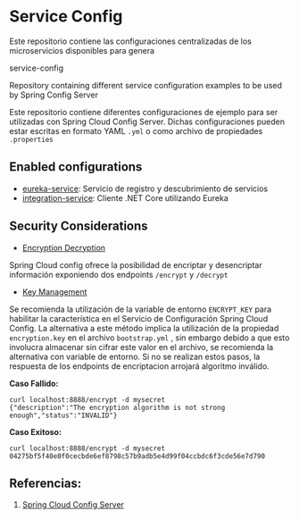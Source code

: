 # Service Config

Este repositorio contiene las configuraciones centralizadas de los microservicios disponibles para genera

 service-config

Repository containing different service configuration examples to be used by Spring Config Server

Este repositorio contiene diferentes configuraciones de ejemplo para ser utilizadas con Spring Cloud Config Server. Dichas configuraciones pueden estar escritas en formato YAML `.yml` o como archivo de propiedades `.properties`

## Enabled configurations

* [eureka-service](eureka-service.yml): Servicio de registro y descubrimiento de servicios
* [integration-service](integration-service.yml): Cliente .NET Core utilizando Eureka

## Security Considerations

* [Encryption Decryption](https://cloud.spring.io/spring-cloud-config/single/spring-cloud-config.html#_encryption_and_decryption)

Spring Cloud config ofrece la posibilidad de encriptar y desencriptar información exponiendo dos endpoints `/encrypt` y `/decrypt`

* [Key Management](https://cloud.spring.io/spring-cloud-config/single/spring-cloud-config.html#_key_management)

Se recomienda la utilización de la variable de entorno `ENCRYPT_KEY` para habilitar la característica en el Servicio de Configuración Spring Cloud Config. La alternativa a este método implica la utilización de la propiedad `encryption.key` en el archivo `bootstrap.yml` , sin embargo debido a que esto involucra almacenar sin cifrar este valor en el archivo, se recomienda la alternativa con variable de entorno. Si no se realizan estos pasos, la respuesta de los endpoints de encriptacion arrojará algoritmo inválido.

**Caso Fallido:**

```
curl localhost:8888/encrypt -d mysecret
{"description":"The encryption algorithm is not strong enough","status":"INVALID"}
```
**Caso Exitoso:**

```
curl localhost:8888/encrypt -d mysecret
04275bf5f40e0f0cecbde6ef8798c57b9adb5e4d99f04ccbdc6f3cde56e7d790
```

## Referencias: 

1. [Spring Cloud Config Server](https://cloud.spring.io/spring-cloud-config/multi/multi__spring_cloud_config_server.html)